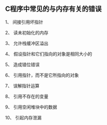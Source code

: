 ## C程序中常见的与内存有关的错误



1、 间接引用坏指针

2、 读未初始化的内存

3、 允许栈缓冲区溢出

4、 假设指针和它们指向的对象是相同大小的

5、 造成错位错误

6、 引用指针，而不是它所指向的对象

7、 误解指针运算

8、 引用不存在的变量

9、 引用空闲堆块中的数据

10、 引起内存泄漏